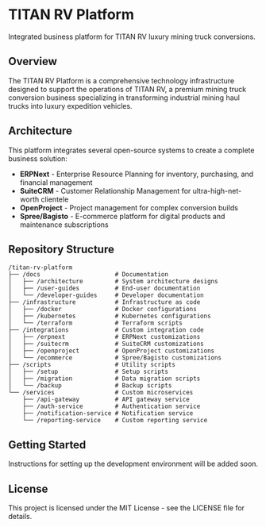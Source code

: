 # TITAN RV Platform

Integrated business platform for TITAN RV luxury mining truck conversions.

## Overview

The TITAN RV Platform is a comprehensive technology infrastructure designed to support the operations of TITAN RV, a premium mining truck conversion business specializing in transforming industrial mining haul trucks into luxury expedition vehicles.

## Architecture

This platform integrates several open-source systems to create a complete business solution:

- **ERPNext** - Enterprise Resource Planning for inventory, purchasing, and financial management
- **SuiteCRM** - Customer Relationship Management for ultra-high-net-worth clientele
- **OpenProject** - Project management for complex conversion builds
- **Spree/Bagisto** - E-commerce platform for digital products and maintenance subscriptions

## Repository Structure

```
/titan-rv-platform
├── /docs                     # Documentation
│   ├── /architecture         # System architecture designs
│   ├── /user-guides          # End-user documentation
│   └── /developer-guides     # Developer documentation
├── /infrastructure           # Infrastructure as code
│   ├── /docker               # Docker configurations
│   ├── /kubernetes           # Kubernetes configurations
│   └── /terraform            # Terraform scripts
├── /integrations             # Custom integration code
│   ├── /erpnext              # ERPNext customizations
│   ├── /suitecrm             # SuiteCRM customizations
│   ├── /openproject          # OpenProject customizations
│   └── /ecommerce            # Spree/Bagisto customizations
├── /scripts                  # Utility scripts
│   ├── /setup                # Setup scripts
│   ├── /migration            # Data migration scripts
│   └── /backup               # Backup scripts
└── /services                 # Custom microservices
    ├── /api-gateway          # API gateway service
    ├── /auth-service         # Authentication service
    ├── /notification-service # Notification service
    └── /reporting-service    # Custom reporting service
```

## Getting Started

Instructions for setting up the development environment will be added soon.

## License

This project is licensed under the MIT License - see the LICENSE file for details.